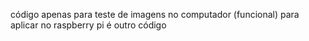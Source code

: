 código apenas para teste de imagens no computador (funcional)
para aplicar no raspberry pi é outro código
